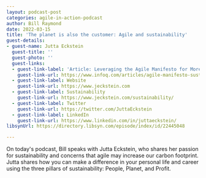 ```yaml
---
layout: podcast-post
categories: agile-in-action-podcast
author: Bill Raymond
date: 2022-03-15
title: 'The planet is also the customer: Agile and sustainability'
guest-details:
- guest-name: Jutta Eckstein
  guest-title: ''
  guest-photo: ''
  guest-links:
  - guest-link-label: 'Article: Leveraging the Agile Manifesto for More Sustainability'
    guest-link-url: https://www.infoq.com/articles/agile-manifesto-sustainability/
  - guest-link-label: Website
    guest-link-url: https://www.jeckstein.com
  - guest-link-label: Sustainability
    guest-link-url: https://www.jeckstein.com/sustainability/
  - guest-link-label: Twitter
    guest-link-url: https://twitter.com/JuttaEckstein
  - guest-link-label: LinkedIn
    guest-link-url: https://www.linkedin.com/in/juttaeckstein/
libsynUrl: https://directory.libsyn.com/episode/index/id/22445048

---
```

On today's podcast, Bill speaks with Jutta Eckstein, who shares her passion for sustainability and concerns that agile may increase our carbon footprint. Jutta shares how you can make a difference in your personal life and career using the three pillars of sustainability: People, Planet, and Profit.